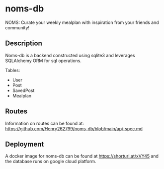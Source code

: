 # noms-db

NOMS: Curate your weekly mealplan with inspiration from your friends and community!

## Description

Noms-db is a backend constructed using sqlite3 and leverages SQLAlchemy ORM for sql operations.

Tables:  
- User
- Post
- SavedPost
- Mealplan

## Routes

Information on routes can be found at: https://github.com/Henry262799/noms-db/blob/main/api-spec.md 

## Deployment

A docker image for noms-db can be found at https://shorturl.at/xVY45 and the database runs on google cloud platform.